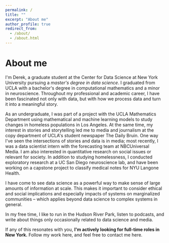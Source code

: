 ```yaml
---
permalink: /
title: ""
excerpt: "About me"
author_profile: true
redirect_from:
  - /about/
  - /about.html
---
```


About me
======
I'm Derek, a graduate student at the Center for Data Science at New York University pursuing a *master's degree in data science*. I graduated from UCLA with a bachelor's degree in computational mathematics and a minor in neuroscience. Throughout my professional and academic career, I have been fascinated not only with data, but with how we process data and turn it into a meaningful story.

As an undergraduate, I was part of a project with the UCLA Mathematics Department using mathematical and machine learning models to study changes in homeless populations in Los Angeles. At the same time, my interest in stories and storytelling led me to media and journalism at the copy department of UCLA's student newspaper The Daily Bruin. One way I've seen the intersections of stories and data is in media; most recently, I was a data scientist intern with the forecasting team at NBCUniversal Media. I am also interested in quantitative research on social issues or relevant for society. In addition to studying homelessness, I conducted exploratory research at a UC San Diego neuroscience lab, and have been working on a capstone project to classify medical notes for NYU Langone Health.

I have come to see data science as a powerful way to make sense of large amounts of information at scale. This makes it important to consider ethical and social implications and especially impacts of systems on marginalized communities – which applies beyond data science to complex systems in general.

In my free time, I like to run in the Hudson River Park, listen to podcasts, and write about things only occasionally related to data science and media.

If any of this resonates with you, **I'm actively looking for full-time roles in New York.** Follow my work here, and feel free to contact me here.

<!-- Recent work
======
{% for post in site.recent %} {% include archive-recent.html %} {% endfor %} -->
